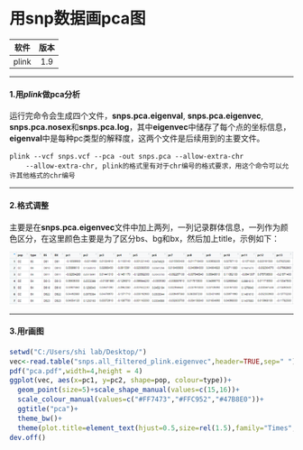 # 用snp数据画pca图

| 软件  | 版本 |
| :---: | :--: |
| plink | 1.9  |

------

#### 1.用***plink***做pca分析

运行完命令会生成四个文件，**snps.pca.eigenval**, **snps.pca.eigenvec**, **snps.pca.nosex**和**snps.pca.log**，其中**eigenvec**中储存了每个点的坐标信息，**eigenval**中是每种pc类型的解释度，这两个文件是后续用到的主要文件。

```
plink --vcf snps.vcf --pca -out snps.pca --allow-extra-chr
	--allow-extra-chr, plink的格式里有对于chr编号的格式要求，用这个命令可以允许其他格式的chr编号
```

------

#### 2.格式调整

主要是在**snps.pca.eigenvec**文件中加上两列，一列记录群体信息，一列作为颜色区分，在这里颜色主要是为了区分bs、bg和bx，然后加上title，示例如下：

![image-20200716135255498](image-20200716135255498.png)

------

#### 3.用r画图

```R
setwd("C:/Users/shi lab/Desktop/")
vec<-read.table("snps.all_filtered_plink.eigenvec",header=TRUE,sep=" ")
pdf("pca.pdf",width=4,height = 4)
ggplot(vec, aes(x=pc1, y=pc2, shape=pop, colour=type))+
  geom_point(size=5)+scale_shape_manual(values=c(15,16))+
  scale_colour_manual(values=c("#FF7473","#FFC952","#47B8E0"))+
  ggtitle("pca")+
  theme_bw()+
  theme(plot.title=element_text(hjust=0.5,size=rel(1.5),family="Times",face="bold.italic",color = "red"))
dev.off()
```

